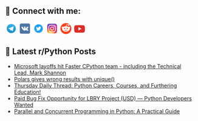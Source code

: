 ## 🔎 Connect with me:
[<img src="https://github.com/bullbesh/bullbesh/blob/main/images/Telegram.png" width="32" height="32" />](https://t.me/bullbesh)
[<img src="https://github.com/bullbesh/bullbesh/blob/main/images/VK.png" width="32" height="32" />](https://vk.com/bullbesh)
[<img src="https://github.com/bullbesh/bullbesh/blob/main/images/Twitter.png" width="32" height="32" />](https://twitter.com/bullbesh1)
[<img src="https://github.com/bullbesh/bullbesh/blob/main/images/Instagram.png" width="32" height="32" />](https://www.instagram.com/bullbesh)
[<img src="https://github.com/bullbesh/bullbesh/blob/main/images/Reddit.png" width="32" height="32" />](https://www.reddit.com/user/bullbesh)
[<img src="https://github.com/bullbesh/bullbesh/blob/main/images/YouTube.png" width="32" height="32" />](https://www.youtube.com/channel/UCtfjRs6uzgq5mfm8S06WTcg)

## 📕 Latest r/Python Posts
<!-- BLOG-POST-LIST:START -->
- [Microsoft layoffs hit Faster CPython team - including the Technical Lead, Mark Shannon](https://www.reddit.com/r/Python/comments/1kmwdbu/microsoft_layoffs_hit_faster_cpython_team/)
- [Polars gives wrong results with unique&lpar;&rpar;](https://www.reddit.com/r/Python/comments/1kmvez4/polars_gives_wrong_results_with_unique/)
- [Thursday Daily Thread: Python Careers, Courses, and Furthering Education!](https://www.reddit.com/r/Python/comments/1kmufcq/thursday_daily_thread_python_careers_courses_and/)
- [Paid Bug Fix Opportunity for LBRY Project &lpar;USD&rpar; — Python Developers Wanted](https://www.reddit.com/r/Python/comments/1kmrd8o/paid_bug_fix_opportunity_for_lbry_project_usd/)
- [Parallel and Concurrent Programming in Python: A Practical Guide](https://www.reddit.com/r/Python/comments/1kmlvoe/parallel_and_concurrent_programming_in_python_a/)
<!-- BLOG-POST-LIST:END -->
